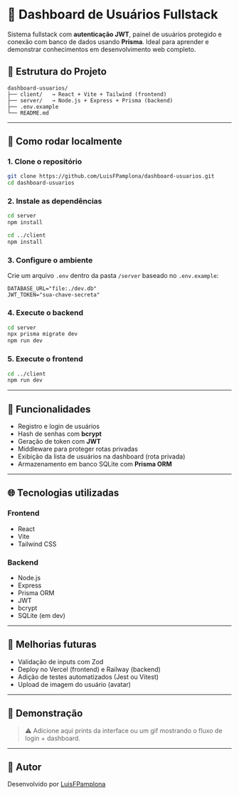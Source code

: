 # 🧠 Dashboard de Usuários Fullstack

Sistema fullstack com **autenticação JWT**, painel de usuários protegido e conexão com banco de dados usando **Prisma**. Ideal para aprender e demonstrar conhecimentos em desenvolvimento web completo.

## 📁 Estrutura do Projeto

```
dashboard-usuarios/
├── client/   → React + Vite + Tailwind (frontend)
├── server/   → Node.js + Express + Prisma (backend)
├── .env.example
└── README.md
```

---

## 🚀 Como rodar localmente

### 1. Clone o repositório

```bash
git clone https://github.com/LuisFPamplona/dashboard-usuarios.git
cd dashboard-usuarios
```

### 2. Instale as dependências

```bash
cd server
npm install

cd ../client
npm install
```

### 3. Configure o ambiente

Crie um arquivo `.env` dentro da pasta `/server` baseado no `.env.example`:

```env
DATABASE_URL="file:./dev.db"
JWT_TOKEN="sua-chave-secreta"
```

### 4. Execute o backend

```bash
cd server
npx prisma migrate dev
npm run dev
```

### 5. Execute o frontend

```bash
cd ../client
npm run dev
```

---

## 🔐 Funcionalidades

- Registro e login de usuários
- Hash de senhas com **bcrypt**
- Geração de token com **JWT**
- Middleware para proteger rotas privadas
- Exibição da lista de usuários na dashboard (rota privada)
- Armazenamento em banco SQLite com **Prisma ORM**

---

## 🌐 Tecnologias utilizadas

### Frontend

- React
- Vite
- Tailwind CSS

### Backend

- Node.js
- Express
- Prisma ORM
- JWT
- bcrypt
- SQLite (em dev)

---

## 🧪 Melhorias futuras

- Validação de inputs com Zod
- Deploy no Vercel (frontend) e Railway (backend)
- Adição de testes automatizados (Jest ou Vitest)
- Upload de imagem do usuário (avatar)

---

## 📸 Demonstração

> ⚠️ Adicione aqui prints da interface ou um gif mostrando o fluxo de login + dashboard.

---

## 📌 Autor

Desenvolvido por [LuisFPamplona](https://github.com/LuisFPamplona)

